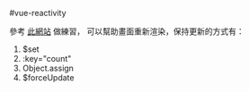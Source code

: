 #vue-reactivity

參考 [此網站](https://pjchender.blogspot.com/2017/05/vue-vue-reactivity.html) 做練習，
可以幫助畫面重新渲染，保持更新的方式有：
1. $set
2. :key="count"
3. Object.assign
4. $forceUpdate